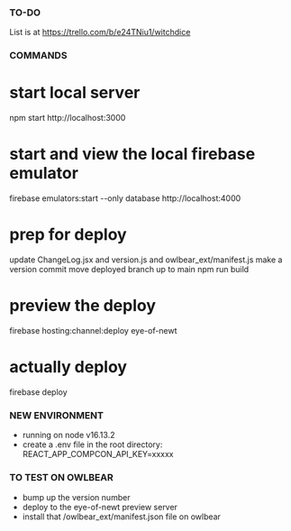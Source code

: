
### TO-DO ###

List is at https://trello.com/b/e24TNiu1/witchdice




### COMMANDS ###

# start local server
npm start
http://localhost:3000

# start and view the local firebase emulator
firebase emulators:start --only database
http://localhost:4000

# prep for deploy
update ChangeLog.jsx and version.js and owlbear_ext/manifest.js
make a version commit
move deployed branch up to main
npm run build

# preview the deploy
firebase hosting:channel:deploy eye-of-newt

# actually deploy
firebase deploy

### NEW ENVIRONMENT ###
- running on node v16.13.2
- create a .env file in the root directory:
REACT_APP_COMPCON_API_KEY=xxxxx


### TO TEST ON OWLBEAR ###
- bump up the version number
- deploy to the eye-of-newt preview server
- install that /owlbear_ext/manifest.json file on owlbear
